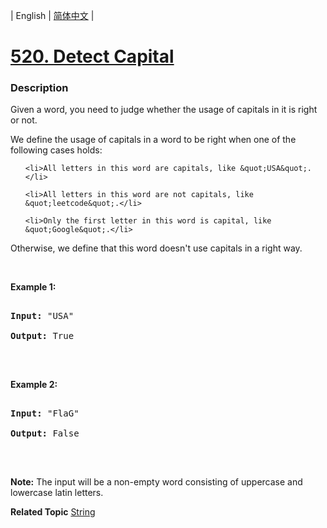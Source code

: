 | English | [简体中文](README.md) |

# [520. Detect Capital](https://leetcode-cn.com/problems/detect-capital)
 ### Description
<p>Given a word, you need to judge whether the usage of capitals in it is right or not.</p>

<p>We define the usage of capitals in a word to be right when one of the following cases holds:</p>

<ol>
	<li>All letters in this word are capitals, like &quot;USA&quot;.</li>
	<li>All letters in this word are not capitals, like &quot;leetcode&quot;.</li>
	<li>Only the first letter in this word is capital, like &quot;Google&quot;.</li>
</ol>
Otherwise, we define that this word doesn&#39;t use capitals in a right way.

<p>&nbsp;</p>

<p><b>Example 1:</b></p>

<pre>
<b>Input:</b> &quot;USA&quot;
<b>Output:</b> True
</pre>

<p>&nbsp;</p>

<p><b>Example 2:</b></p>

<pre>
<b>Input:</b> &quot;FlaG&quot;
<b>Output:</b> False
</pre>

<p>&nbsp;</p>

<p><b>Note:</b> The input will be a non-empty word consisting of uppercase and lowercase latin letters.</p>

**Related Topic**  [String](https://leetcode-cn.com/tag/string) 